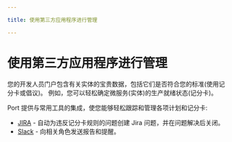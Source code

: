 ```yaml
---

title: 使用第三方应用程序进行管理

---
```


# 使用第三方应用程序进行管理

您的开发人员门户包含有关实体的宝贵数据，包括它们是否符合您的标准(使用记分卡或倡议)。 例如，您可以轻松确定微服务(实体)的生产就绪状态(记分卡)。

Port 提供与常用工具的集成，使您能够轻松跟踪和管理各项计划和记分卡: 

* [JIRA](/promote-scorecards/manage-using-3rd-party-apps/jira) - 自动为违反记分卡规则的问题创建 Jira 问题，并在问题解决后关闭。
* [Slack](/promote-scorecards/manage-using-3rd-party-apps/slack) - 向相关角色发送报告和提醒。
